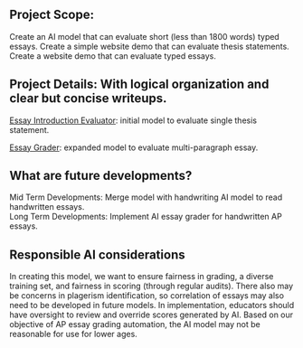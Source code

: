 ## Project Scope: 

Create an AI model that can evaluate short (less than 1800 words) typed essays. Create a simple website demo that can evaluate thesis statements. Create a website demo that can evaluate typed essays. 

## Project Details: With logical organization and clear but concise writeups.

[Essay Introduction Evaluator](https://script.google.com/macros/s/AKfycbxRluQljBoN2PC1dW4iDnAkObKuLUhs7R7orDWjLOWQ7Kjl9WJb4yvy1V0dmwD0XWM/exec): initial model to evaluate single thesis statement.

[Essay Grader](https://script.google.com/macros/s/AKfycbzGV3livLefoWqqA5_ESHbr2LCdNVGhEmmOcsFRCfuj_8Xir6s-3nOGmptz_W9oUvQX/exec): expanded model to evaluate multi-paragraph essay. 

## What are future developments?

Mid Term Developments: Merge model with handwriting AI model to read handwritten essays.  
Long Term Developments: Implement AI essay grader for handwritten AP essays. 

## Responsible AI considerations

In creating this model, we want to ensure fairness in grading, a diverse training set, and fairness in scoring (through regular audits).  There also may be concerns in plagerism identification, so correlation of essays may also need to be developed in future models. In implementation, educators should have oversight to review and override scores generated by AI. Based on our objective of AP essay grading automation, the AI model may not be reasonable for use for lower ages. 
